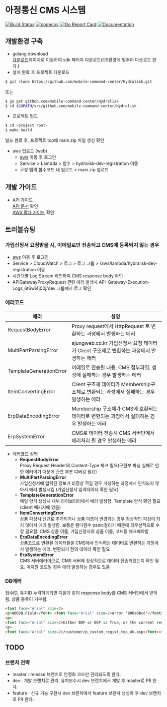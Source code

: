 # 아정통신 CMS 시스템

[![Build Status](https://travis-ci.org/mobile-command-center/Hydralisk.svg?branch=master)](https://travis-ci.org/github/mobile-command-center/Hydralisk)
[![codecov](https://codecov.io/gh/mobile-command-center/Hydralisk/branch/master/graph/badge.svg)](https://codecov.io/gh/mobile-command-center/Hydralisk)
[![Go Report Card](https://goreportcard.com/badge/github.com/mobile-command-center/Hydralisk)](https://goreportcard.com/report/github.com/mobile-command-center/Hydralisk)
[![Documentation](https://godoc.org/github.com/mobile-command-center/Hydralisk?status.svg)](https://godoc.org/github.com/mobile-command-center/Hydralisk)  

## 개발환경 구축
+ golang download  
[다운로드](https://golang.org/dl)페이지로 이동하여 sdk 패키지 다운로드(OS환경에 맞추어 다운로드 한다.)
+ 설치 완료 후 프로젝트 다운로드
```sh
$ git clone https://github.com/mobile-command-center/Hydralisk.git
```
또는  
```sh
$ go get github.com/mobile-command-center/Hydralisk
$ cd $GOPATH/src/github.com/mobile-command-center/Hydralisk
```
+ 프로젝트 빌드
```sh
$ cd <project root>
$ make build
```
빌드 완료 후, 프로젝트 top에 main.zip 파일 생성 확인
+ aws 업로드 (web)
  + [aws](https://aws.amazon.com/ko/) 이동 후 로그인
  + Service > Lambda > 함수 > hydralisk-dev-registration 이동
  + 구성 탭의 함수코드 내 업로드 > main.zip 업로드
  
## 개발 가이드
+ API 가이드  
[API 문서](https://godoc.org/github.com/mobile-command-center/Hydralisk) 확인  
[AWS 람다 가이드](https://docs.aws.amazon.com/ko_kr/lambda/latest/dg/golang-handler.html) 확인  
  
## 트러블슈팅
### 가입신청서 요청받을 시, 이메일로만 전송되고 CMS에 등록되지 않는 경우  
  + [aws](https://aws.amazon.com/ko/) 이동 후 로그인
  + Service > CloudWatch > 로그 > 로그 그룹 > /aws/lambda/hydralisk-dev-registration 이동
  + 시간대별 Log Stream 확인하여 CMS response body 확인
  + APIGatewayProxyRequest 관련 에러 발생시 API-Gateway-Execution-Logs_6t6wi4j00j/dev 그룹에서 로그 확인
### 에러코드  

| 에러 | 설명 |
| --- | ---- |  
| RequestBodyError | Proxy request에서 HttpRequest 로 변환하는 과정에서 발생하는 에러 |  
| MultiPartParsingError | ajungweb.co.kr 가입신청서 요청 데이터가 Client 구조체로 변환하는 과정에서 발생하는 에러 |  
| TemplateGenerationError | 이메일로 전송될 내용, CMS 첨부파일, 생성에 실패하는 경우 발생하는 에러 |  
| ItemConvertingError | Client 구조체 데이터가 Membership구조체로 변환되는 과정에서 실패하는 경우 발생하는 에러 |  
| ErpDataEncodingError | Membership 구조체가 CMS에 호환되는 데이터로 변환되는 과정에서 실패하는 경우 발생하는 에러 |  
| ErpSystemError | CMS로 데이터 전송시 CMS 서버단에서 에러처리 될 경우 발생하는 에러 |  
+ 에러코드 설명  
  + <b>RequestBodyError</b>  
  Proxy Request Header의 Content-Type 체크 필요(구현부 파싱 실패로 인한 에러이기 때문에 관련 부분 디버깅 필요)
  + <b>MultiPartParsingError</b>  
  가입신청서에 입력된 정보가 비정상 적일 경우 파싱하는 과정에서 인식되지 않아서 에러 발생시킴 (가입신청서 입력데이터 확인 필요)
  + <b>TemplateGenerationError</b>  
  메일 양식 생성시 내부 라이브러리에서 에러 발생함. Template 양식 확인 필요 (client 패키지에 있음)
  + <b>ItemConvertingError</b>  
  상품 파싱시 신규로 추가되거나 상품 이름이 변경되는 경우 정상적인 파싱이 되지 않아서 에러 발생함. 보통은 람다함수 panic걸리기 때문에
  최우선적으로 수정 필요함. CMS 상품 이름, 가입신청서의 상품 이름, 코드등 체크해야함
  + <b>ErpDataEncodingError</b>  
  상품코드로 변환된 데이터들을 CMS에서 인식하는 데이터로 변환하는 과정에서 발생하는 에러. 변환되기 전의 데이터 확인 필요
  + <b>ErpSystemError</b>  
  CMS 서버에러이므로, CMS 서버에 정상적으로 데이터 전송되었는지 확인 필요. 미지원 코드일 경우 에러 발생하는 경우도 있음  
  
### DB에러  
접수ID, 유치ID 누락하게되면 다음과 같이 response body를 CMS 서버단에서 받게 됨. 상품 등록이 거부됨. 
```html
<font face="Arial" size=2>
<p>ADODB.Field</font> <font face="Arial" size=2>error '800a0bcd'</font>
<p>
<font face="Arial" size=2>Either BOF or EOF is True, or the current record has been deleted. Requested operation requires a current record.</font>
<p>
<font face="Arial" size=2>/customer/p_custom_regist_top_ok.asp</font><font face="Arial" size=2>, line 191</font> 
```
## TODO
### 브랜치 전략
+ master : release 브랜치로 안정화 코드만 관리되도록 한다.
+ dev : 개발 브랜치로 관리. 유지보수시 dev 브랜치에서 개발 후 master로 PR 한다.
+ feature : 신규 기능 구현시 dev 브랜치에서 feature 브랜치 생성하 후 dev 브랜치로 PR 한다.
